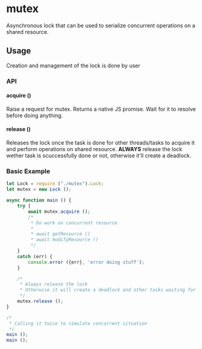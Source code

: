 # mutex
Asynchronous lock that can be used to serialize concurrent operations on a shared resource.

## Usage
Creation and management of the lock is done by user

### API

#### acquire ()
Raise a request for mutex. Returns a native JS promise. Wait for it to resolve before doing anything.

#### release ()
Releases the lock once the task is done for other threads/tasks to acquire it and perform operations on shared resource. __ALWAYS__ release the lock wether task is scuccessfully done or not, otherwise it'll create a deadlock.

### Basic Example

```javascript
let Lock = require ("./mutex").Lock;
let mutex = new Lock ();

async function main () {
	try {
		await mutex.acquire ();
		/*
		 * Do work on concurrent resource 
		 *
		 * await getResource ()
		 * await modifyResource ()
		 */
	}
	catch (err) {
		console.error ({err}, 'error doing stuff');
	}

	/*
	 * Always release the lock
	 * Otherwise it will create a deadlock and other tasks waiting for the lock won't execute
	 */
	mutex.release ();
}

/*
 * Calling it twice to simulate concurrent situation
 */
main ();
main ();
```
